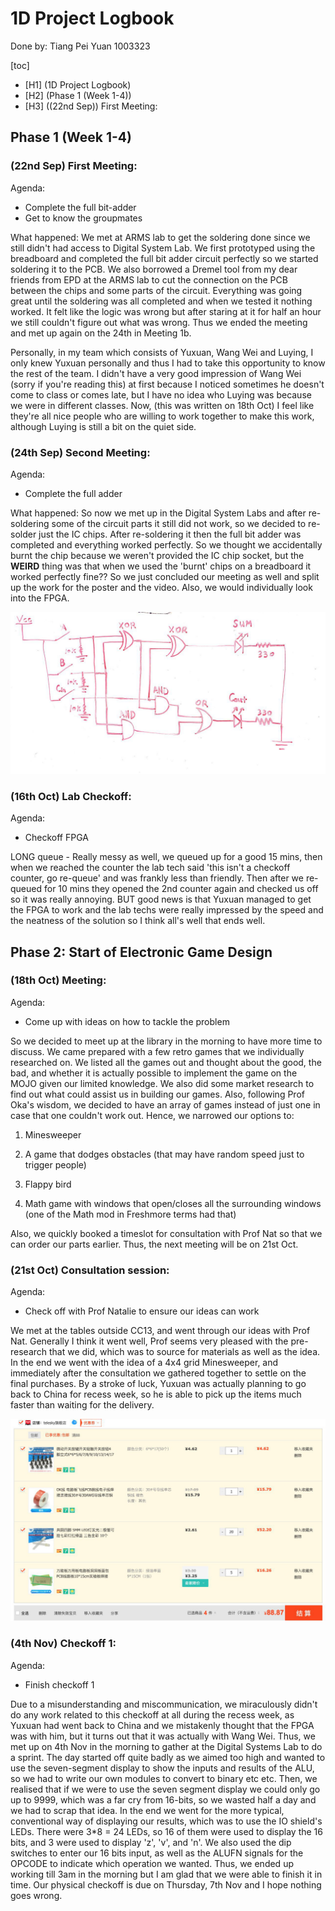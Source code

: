 # 1D Project Logbook

Done by: Tiang Pei Yuan 1003323

[toc]

<!-- TOC -->

- [H1] (1D Project Logbook)
- [H2] (Phase 1 (Week 1-4))
- [H3] ((22nd Sep)) First Meeting:

<!-- /TOC -->

## Phase 1 (Week 1-4)

### (22nd Sep) First Meeting:

Agenda: 

- Complete the full bit-adder
- Get to know the groupmates

What happened: We met at ARMS lab to get the soldering done since we still didn't had access to Digital System Lab. We first prototyped using the breadboard and completed the full bit adder circuit perfectly so we started soldering it to the PCB. We also borrowed a Dremel tool from my dear friends from EPD at the ARMS lab to cut the connection on the PCB between the chips and some parts of the circuit. Everything was going great until the soldering was all completed and when we tested it nothing worked. It felt like the logic was wrong but after staring at it for half an hour we still couldn't figure out what was wrong. Thus we ended the meeting and met up again on the 24th in Meeting 1b. 

Personally, in my team which consists of Yuxuan, Wang Wei and Luying, I only knew Yuxuan personally and thus I had to take this opportunity to know the rest of the team. I didn't have a very good impression of Wang Wei (sorry if you're reading this) at first because I noticed sometimes he doesn't come to class or comes late, but I have no idea who Luying was because we were in different classes. Now, (this was written on 18th Oct) I feel like they're all nice people who are willing to work together to make this work, although Luying is still a bit on the quiet side.

### (24th Sep) Second Meeting:

Agenda:

- Complete the full adder

What happened: So now we met up in the Digital System Labs and after re-soldering some of the circuit parts it still did not work, so we decided to re-solder just the IC chips. After re-soldering it then the full bit adder was completed and everything worked perfectly. So we thought we accidentally burnt the chip because we weren't provided the IC chip socket, but the **WEIRD** thing was that when we used the 'burnt' chips on a breadboard it worked perfectly fine?? So we just concluded our meeting as well and split up the work for the poster and the video. Also, we would individually look into the FPGA.

![photo_2019-09-24_20-48-13](https://github.com/whenderpsfly/50.002_Logbook/blob/master/img/photo_2019-09-24_20-48-13.jpg)

### (16th Oct) Lab Checkoff:

Agenda:

- Checkoff FPGA

LONG queue - Really messy as well, we queued up for a good 15 mins, then when we reached the counter the lab tech said 'this isn't a checkoff counter, go re-queue' and was frankly less than friendly. Then after we re-queued for 10 mins they opened the 2nd counter again and checked us off so it was really annoying. BUT good news is that Yuxuan managed to get the FPGA to work and the lab techs were really impressed by the speed and the neatness of the solution so I think all's well that ends well. 

## Phase 2: Start of Electronic Game Design

### (18th Oct) Meeting:

Agenda: 

- Come up with ideas on how to tackle the problem

So we decided to meet up at the library in the morning to have more time to discuss. We came prepared with a few retro games that we individually researched on. We listed all the games out and thought about the good, the bad, and whether it is actually possible to implement the game on the MOJO given our limited knowledge. We also did some market research to find out what could assist us in building our games. Also, following Prof Oka's wisdom, we decided to have an array of games instead of just one in case that one couldn't work out. Hence, we narrowed our options to:

1) Minesweeper

2) A game that dodges obstacles (that may have random speed just to trigger people)

3) Flappy bird

4) Math game with windows that open/closes all the surrounding windows (one of the Math mod in Freshmore terms had that)

Also, we quickly booked a timeslot for consultation with Prof Nat so that we can order our parts earlier. Thus, the next meeting will be on 21st Oct.

### (21st Oct) Consultation session:

Agenda:

- Check off with Prof Natalie to ensure our ideas can work

We met at the tables outside CC13, and went through our ideas with Prof Nat. Generally I think it went well, Prof seems very pleased with the pre-research that we did, which was to source for materials as well as the idea. In the end we went with the idea of a 4x4 grid Minesweeper, and immediately after the consultation we gathered together to settle on the final purchases. By a stroke of luck, Yuxuan was actually planning to go back to China for recess week, so he is able to pick up the items much faster than waiting for the delivery.

![1572334819243](https://github.com/whenderpsfly/50.002_Logbook/blob/master/img/1572334819243.png)

### (4th Nov) Checkoff 1:

Agenda:

- Finish checkoff 1 

Due to a misunderstanding and miscommunication, we miraculously didn't do any work related to this checkoff at all during the recess week, as Yuxuan had went back to China and we mistakenly thought that the FPGA was with him, but it turns out that it was actually with Wang Wei. Thus, we met up on 4th Nov in the morning to gather at the Digital Systems Lab to do a sprint. The day started off quite badly as we aimed too high and wanted to use the seven-segment display to show the inputs and results of the ALU, so we had to write our own modules to convert to binary etc etc. Then, we realised that if we were to use the seven segment display we could only go up to 9999, which was a far cry from 16-bits, so we wasted half a day and we had to scrap that idea. In the end we went for the more typical, conventional way of displaying our results, which was to use the IO shield's LEDs. There were 3*8 = 24 LEDs, so 16 of them were used to display the 16 bits, and 3 were used to display 'z', 'v', and 'n'. We also used the dip switches to enter our 16 bits input, as well as the ALUFN signals for the OPCODE to indicate which operation we wanted. Thus, we ended up working till 3am in the morning but I am glad that we were able to finish it in time. Our physical checkoff is due on Thursday, 7th Nov and I hope nothing goes wrong.